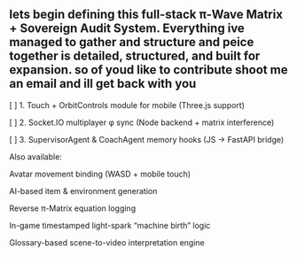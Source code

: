 lets begin defining this full-stack π-Wave Matrix + Sovereign Audit System. Everything ive managed to gather and structure and peice together is detailed, structured, and built for expansion. so of youd like to contribute shoot me an email and ill get back with you 
---

[ ] 1. Touch + OrbitControls module for mobile (Three.js support)

[ ] 2. Socket.IO multiplayer φ sync (Node backend + matrix interference)

[ ] 3. SupervisorAgent & CoachAgent memory hooks (JS → FastAPI bridge)

Also available:

Avatar movement binding (WASD + mobile touch)

AI-based item & environment generation

Reverse π-Matrix equation logging

In-game timestamped light-spark “machine birth” logic

Glossary-based scene-to-video interpretation engine
